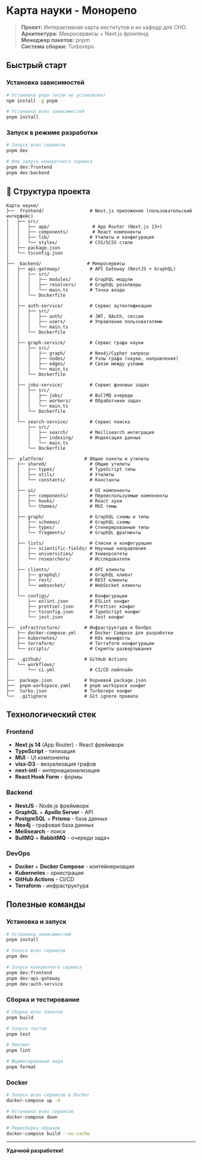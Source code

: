 #  Карта науки - Монорепо

> **Проект:** Интерактивная карта институтов и их кафедр для СНО. 
> **Архитектура:** Микросервисы + Next.js фронтенд  
> **Менеджер пакетов:** pnpm  
> **Система сборки:** Turborepo  

##  Быстрый старт

### Установка зависимостей
```bash
# Установка pnpm (если не установлен)
npm install -g pnpm

# Установка всех зависимостей
pnpm install
```

### Запуск в режиме разработки
```bash
# Запуск всех сервисов
pnpm dev

# Или запуск конкретного сервиса
pnpm dev:frontend
pnpm dev:backend
```

## 📁 Структура проекта

```
Карта науки/
├──  frontend/                 # Next.js приложение (пользовательский интерфейс)
│   ├── src/
│   │   ├── app/                # App Router (Next.js 13+)
│   │   ├── components/         # React компоненты
│   │   ├── lib/               # Утилиты и конфигурация
│   │   └── styles/            # CSS/SCSS стили
│   ├── package.json
│   └── tsconfig.json
│
├──  backend/                 # Микросервисы
│   ├── api-gateway/           # API Gateway (NestJS + GraphQL)
│   │   ├── src/
│   │   │   ├── modules/       # GraphQL модули
│   │   │   ├── resolvers/     # GraphQL резолверы
│   │   │   └── main.ts        # Точка входа
│   │   └── Dockerfile
│   │
│   ├── auth-service/          # Сервис аутентификации
│   │   ├── src/
│   │   │   ├── auth/          # JWT, OAuth, сессии
│   │   │   ├── users/         # Управление пользователями
│   │   │   └── main.ts
│   │   └── Dockerfile
│   │
│   ├── graph-service/         # Сервис графа науки
│   │   ├── src/
│   │   │   ├── graph/         # Neo4j/Cypher запросы
│   │   │   ├── nodes/         # Узлы графа (науки, направления)
│   │   │   ├── edges/         # Связи между узлами
│   │   │   └── main.ts
│   │   └── Dockerfile
│   │
│   ├── jobs-service/          # Сервис фоновых задач
│   │   ├── src/
│   │   │   ├── jobs/          # BullMQ очереди
│   │   │   ├── workers/       # Обработчики задач
│   │   │   └── main.ts
│   │   └── Dockerfile
│   │
│   └── search-service/        # Сервис поиска
│       ├── src/
│       │   ├── search/        # Meilisearch интеграция
│       │   ├── indexing/      # Индексация данных
│       │   └── main.ts
│       └── Dockerfile
│
├──  platform/               # Общие пакеты и утилиты
│   ├── shared/                # Общие утилиты
│   │   ├── types/             # TypeScript типы
│   │   ├── utils/             # Утилиты
│   │   └── constants/         # Константы
│   │
│   ├── ui/                    # UI компоненты
│   │   ├── components/        # Переиспользуемые компоненты
│   │   ├── hooks/             # React хуки
│   │   └── themes/            # MUI темы
│   │
│   ├── graph/                 # GraphQL схемы и типы
│   │   ├── schemas/           # GraphQL схемы
│   │   ├── types/             # Сгенерированные типы
│   │   └── fragments/         # GraphQL фрагменты
│   │
│   ├── lists/                 # Списки и конфигурации
│   │   ├── scientific-fields/ # Научные направления
│   │   ├── universities/      # Университеты
│   │   └── researchers/       # Исследователи
│   │
│   ├── clients/               # API клиенты
│   │   ├── graphql/           # GraphQL клиент
│   │   ├── rest/              # REST клиенты
│   │   └── websocket/         # WebSocket клиенты
│   │
│   └── configs/               # Конфигурации
│       ├── eslint.json        # ESLint конфиг
│       ├── prettier.json      # Prettier конфиг
│       ├── tsconfig.json      # TypeScript конфиг
│       └── jest.json          # Jest конфиг
│
├──  infrastructure/         # Инфраструктура и DevOps
│   ├── docker-compose.yml     # Docker Compose для разработки
│   ├── kubernetes/            # K8s манифесты
│   ├── terraform/             # Terraform конфигурации
│   └── scripts/               # Скрипты развертывания
│
├──  .github/                # GitHub Actions
│   └── workflows/
│       └── ci.yml             # CI/CD пайплайн
│
├──  package.json            # Корневой package.json
├──  pnpm-workspace.yaml     # pnpm workspace конфиг
├──  turbo.json              # Turborepo конфиг
└──  .gitignore              # Git ignore правила
```

##  Технологический стек

### Frontend
- **Next.js 14** (App Router) - React фреймворк
- **TypeScript** - типизация
- **MUI** - UI компоненты
- **visx-D3** - визуализация графов
- **next-intl** - интернационализация
- **React Hook Form** - формы

### Backend
- **NestJS** - Node.js фреймворк
- **GraphQL** + **Apollo Server** - API
- **PostgreSQL** + **Prisma** - база данных
- **Neo4j** - графовая база данных
- **Meilisearch** - поиск
- **BullMQ** + **RabbitMQ** - очереди задач

### DevOps
- **Docker** + **Docker Compose** - контейнеризация
- **Kubernetes** - оркестрация
- **GitHub Actions** - CI/CD
- **Terraform** - инфраструктура


##  Полезные команды

### Установка и запуск
```bash
# Установка зависимостей
pnpm install

# Запуск всех сервисов
pnpm dev

# Запуск конкретного сервиса
pnpm dev:frontend
pnpm dev:api-gateway
pnpm dev:auth-service
```

### Сборка и тестирование
```bash
# Сборка всех пакетов
pnpm build

# Запуск тестов
pnpm test

# Линтинг
pnpm lint

# Форматирование кода
pnpm format
```

### Docker
```bash
# Запуск всех сервисов в Docker
docker-compose up -d

# Остановка всех сервисов
docker-compose down

# Пересборка образов
docker-compose build --no-cache
```

---

**Удачной разработки!**
